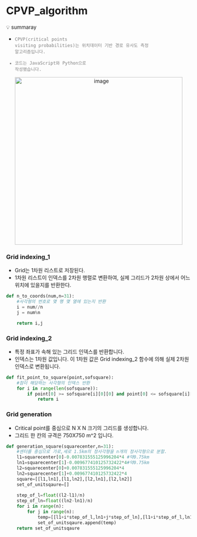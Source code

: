 # CPVP_algorithm
💡 summaray
<code style="color : Gray"> <ul><li>CPVP(critical points visiting probabilities)는 위치데이터 기반 경로 유사도 측정 알고리즘입니다.</li> <li>코드는 JavaScript와 Python으로 작성됐습니다.</li></ul></code>

<p align="center">
<img width="457" alt="image" src="https://github.com/user-attachments/assets/506c15d4-ecf6-4e33-87b0-4bbc334a4dcc">
<p\>


### Grid indexing_1
* Grid는 1차원 리스트로 저장된다.
* 1차원 리스트이 인덱스를 2차원 행렬로 변환하여, 실제 그리드가 2차원 상에서 어느 위치에 있을지를 반환한다.

```python
def n_to_coords(num,n=31):
    #사각형의 번호로 몇 행 몇 열에 있는지 반환
    i = num//n
    j = num%n

    return i,j
```

### Grid indexing_2
* 특정 좌표가 속해 있는 그리드 인덱스를 반환합니다.
* 인덱스는 1차원 값입니다. 이 1차원 값은 Grid indexing_2 함수에 의해 실제 2차원 인덱스로 변환됩니다.

```python
def fit_point_to_square(point,sofsquare):
    #점이 해당하는 사각형의 인덱스 반환
    for i in range(len(sofsquare)):
        if point[0] >= sofsquare[i][0][0] and point[0] <= sofsquare[i][2][0] and  point[1] >= sofsquare[i][0][1] and point[1] <= sofsquare[i][2][1]:
            return i
```

### Grid generation
* Critical point를 중심으로 N X N 크기의 그리드를 생성합니다.
* 그리드 한 칸의 규격은 750X750 m^2 입니다.

```python
def generation_square(squarecenter,n=31):
    #센터를 중심으로 가로,세로 1.5km의 정사각형을 n개의 정사각형으로 분할.
    l1=squarecenter[0]-0.007831555125996204*4 #약0.75km
    ln1=squarecenter[1]-0.009677410125732422*4#약0.75km
    l2=squarecenter[0]+0.007831555125996204*4 
    ln2=squarecenter[1]+0.009677410125732422*4
    square=[[l1,ln1],[l1,ln2],[l2,ln1],[l2,ln2]]
    set_of_unitsqaure=[]
    
    step_of_l=float((l2-l1)/n)
    step_of_ln=float((ln2-ln1)/n)
    for i in range(n):
        for j in range(n):
            temp=[[l1+i*step_of_l,ln1+j*step_of_ln],[l1+i*step_of_l,ln1+(j+1)*step_of_ln],[l1+(i+1)*step_of_l,ln1+(j+1)*step_of_ln],[l1+(i+1)*step_of_l,ln1+j*step_of_ln]]
            set_of_unitsqaure.append(temp)
    return set_of_unitsqaure
```

